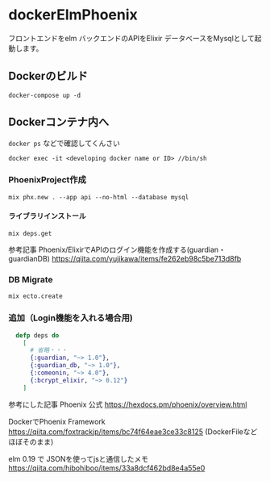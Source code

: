 # dockerElmPhoenix
フロントエンドをelm バックエンドのAPIをElixir
データベースをMysqlとして起動します。

## Dockerのビルド
```
docker-compose up -d
```

## Dockerコンテナ内へ
`docker ps` などで確認してくんさい
```
docker exec -it <developing docker name or ID> //bin/sh
```
### PhoenixProject作成
```
mix phx.new . --app api --no-html --database mysql
```


#### ライブラリインストール
```
mix deps.get
```
参考記事
Phoenix/ElixirでAPIのログイン機能を作成する(guardian・guardianDB) https://qiita.com/yujikawa/items/fe262eb98c5be713d8fb

### DB Migrate
```
mix ecto.create
```

### 追加（Login機能を入れる場合用)

```mix.ex
  defp deps do
    [
      # 省略・・・
      {:guardian, "~> 1.0"},
      {:guardian_db, "~> 1.0"},
      {:comeonin, "~> 4.0"},
      {:bcrypt_elixir, "~> 0.12"}
    ]
```
参考にした記事
Phoenix 公式
https://hexdocs.pm/phoenix/overview.html

DockerでPhoenix Framework https://qiita.com/foxtrackjp/items/bc74f64eae3ce33c8125
(DockerFileなどほぼそのまま)

elm 0.19 で JSONを使ってjsと通信したメモ https://qiita.com/hibohiboo/items/33a8dcf462bd8e4a55e0

